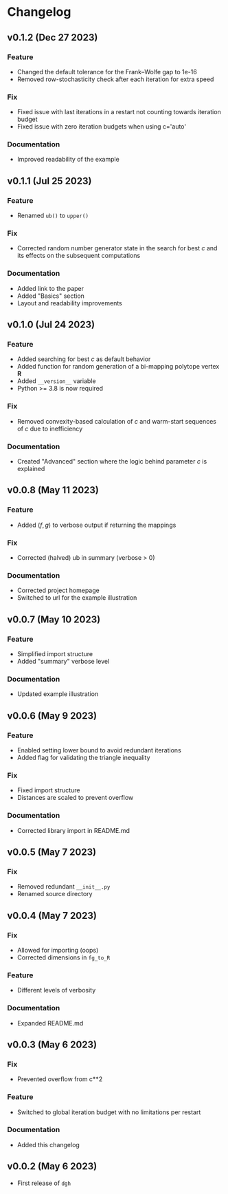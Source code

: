 # Changelog

<!--next-version-placeholder-->

## v0.1.2 (Dec 27 2023)

### Feature

- Changed the default tolerance for the Frank–Wolfe gap to 1e-16
- Removed row-stochasticity check after each iteration for extra speed

### Fix

- Fixed issue with last iterations in a restart not counting towards iteration budget
- Fixed issue with zero iteration budgets when using c='auto'

### Documentation

- Improved readability of the example

## v0.1.1 (Jul 25 2023)

### Feature

- Renamed `ub()` to `upper()`

### Fix

- Corrected random number generator state in the search for best $c$ and its effects on the subsequent computations

### Documentation

- Added link to the paper
- Added "Basics" section
- Layout and readability improvements

## v0.1.0 (Jul 24 2023)

### Feature

- Added searching for best $c$ as default behavior
- Added function for random generation of a bi-mapping polytope vertex $\mathbf{R}$
- Added `__version__` variable
- Python >= 3.8 is now required

### Fix

- Removed convexity-based calculation of $c$ and warm-start sequences of $c$ due to inefficiency

### Documentation

- Created "Advanced" section where the logic behind parameter $c$ is explained

## v0.0.8 (May 11 2023)

### Feature

- Added $(f, g)$ to verbose output if returning the mappings

### Fix

- Corrected (halved) ub in summary (verbose > 0)

### Documentation

- Corrected project homepage
- Switched to url for the example illustration 

## v0.0.7 (May 10 2023)

### Feature

- Simplified import structure
- Added "summary" verbose level

### Documentation

- Updated example illustration

## v0.0.6 (May 9 2023)

### Feature

- Enabled setting lower bound to avoid redundant iterations
- Added flag for validating the triangle inequality

### Fix

- Fixed import structure
- Distances are scaled to prevent overflow

### Documentation

- Corrected library import in README.md

## v0.0.5 (May 7 2023)

### Fix

- Removed redundant `__init__.py`
- Renamed source directory

## v0.0.4 (May 7 2023)

### Fix

- Allowed for importing (oops)
- Corrected dimensions in `fg_to_R`

### Feature

- Different levels of verbosity

### Documentation

- Expanded README.md

## v0.0.3 (May 6 2023)

### Fix

- Prevented overflow from c**2

### Feature

- Switched to global iteration budget with no limitations per restart

### Documentation

- Added this changelog

## v0.0.2 (May 6 2023)

- First release of `dgh`